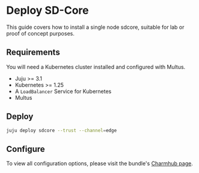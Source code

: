 # Deploy SD-Core

This guide covers how to install a single node sdcore, suitable for lab or proof of concept purposes.

## Requirements

You will need a Kubernetes cluster installed and configured with Multus.

- Juju >= 3.1
- Kubernetes >= 1.25
- A `LoadBalancer` Service for Kubernetes
- Multus

## Deploy

```bash
juju deploy sdcore --trust --channel=edge
```

## Configure

To view all configuration options, please visit the bundle's [Charmhub page](https://charmhub.io/sdcore/).

